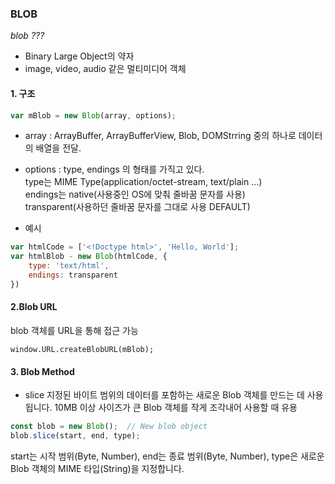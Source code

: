 ### BLOB

_blob ???_

- Binary Large Object의 약자
- image, video, audio 같은 멀티미디어 객체

#### 1. 구조

```javaScript
var mBlob = new Blob(array, options);
```

- array : ArrayBuffer, ArrayBufferView, Blob, DOMStrring 중의 하나로 데이터의 배열을 전달.
- options : type, endings 의 형태를 가직고 있다.  
  type는 MIME Type(application/octet-stream, text/plain ...)  
  endings는 native(사용중인 OS에 맞춰 줄바꿈 문자를 사용)  
  transparent(사용하던 줄바꿈 문자를 그대로 사용 DEFAULT)

- 예시

```javaScript
var htmlCode = ['<!Doctype html>', 'Hello, World'];
var htmlBlob - new Blob(htmlCode, {
    type: 'text/html',
    endings: transparent
})
```

#### 2.Blob URL

blob 객체를 URL을 통해 접근 가능

```
window.URL.createBlobURL(mBlob);
```

#### 3. Blob Method

- slice
  지정된 바이트 범위의 데이터를 포함하는 새로운 Blob 객체를 만드는 데 사용됩니다.
  10MB 이상 사이즈가 큰 Blob 객체를 작게 조각내어 사용할 때 유용

```javaScript
const blob = new Blob();  // New blob object
blob.slice(start, end, type);
```

start는 시작 범위(Byte, Number), end는 종료 범위(Byte, Number), type은 새로운 Blob 객체의 MIME 타입(String)을 지정합니다.
